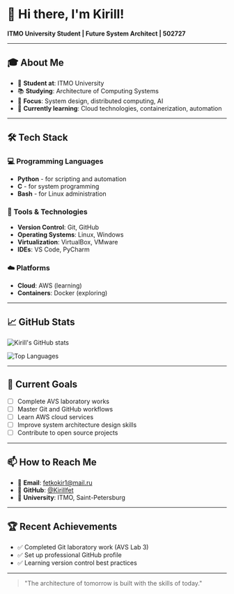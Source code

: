 # 👋 Hi there, I'm Kirill!

**ITMO University Student | Future System Architect | 502727**

---

## 🎓 About Me

- 🏫 **Student at**: ITMO University
- 📚 **Studying**: Architecture of Computing Systems  
- 🎯 **Focus**: System design, distributed computing, AI
- 🌱 **Currently learning**: Cloud technologies, containerization, automation

---

## 🛠️ Tech Stack

### 💻 Programming Languages
- **Python** - for scripting and automation
- **C** - for system programming
- **Bash** - for Linux administration

### 🔧 Tools & Technologies  
- **Version Control**: Git, GitHub
- **Operating Systems**: Linux, Windows
- **Virtualization**: VirtualBox, VMware
- **IDEs**: VS Code, PyCharm

### ☁️ Platforms
- **Cloud**: AWS (learning)
- **Containers**: Docker (exploring)

---

## 📈 GitHub Stats

![Kirill's GitHub stats](https://github-readme-stats.vercel.app/api?username=Kirillfet&show_icons=true&theme=radical)

![Top Languages](https://github-readme-stats.vercel.app/api/top-langs/?username=Kirillfet&layout=compact&theme=radical)

---

## 🎯 Current Goals

- [ ] Complete AVS laboratory works
- [ ] Master Git and GitHub workflows
- [ ] Learn AWS cloud services
- [ ] Improve system architecture design skills
- [ ] Contribute to open source projects

---

## 📫 How to Reach Me

- 📧 **Email**: fetkokir1@mail.ru
- 💼 **GitHub**: [@Kirillfet](https://github.com/Kinlike)
- 🏫 **University**: ITMO, Saint-Petersburg

---

## 🏆 Recent Achievements

- ✅ Completed Git laboratory work (AVS Lab 3)
- ✅ Set up professional GitHub profile
- ✅ Learning version control best practices

---

> "The architecture of tomorrow is built with the skills of today."
